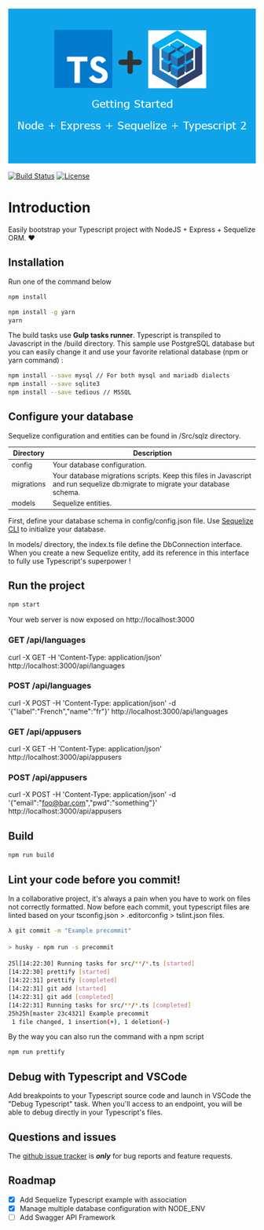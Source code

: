 [![Logo](./sequelize.png)](http://docs.sequelizejs.com)

[![Build Status](https://travis-ci.org/maximegris/typescript-express-sequelize.svg?branch=master)](https://travis-ci.org/maximegris/typescript-express-sequelize)
[![License](https://img.shields.io/badge/license-Apache2-blue.svg?style=flat)](https://github.com/maximegris/typescript-express-sequelize/blob/master/LICENSE.md)

# Introduction

Easily bootstrap your Typescript project with NodeJS + Express + Sequelize ORM. :heart:

## Installation

Run one of the command below

```bash
npm install
```

```bash
npm install -g yarn
yarn
```

The build tasks use **Gulp tasks runner**. Typescript is transpiled to Javascript in the /build directory.
This sample use PostgreSQL database but you can easily change it and use your favorite relational database (npm or yarn command) :
```bash
npm install --save mysql // For both mysql and mariadb dialects
npm install --save sqlite3
npm install --save tedious // MSSQL
```

## Configure your database

Sequelize configuration and entities can be found in /Src/sqlz directory.

| Directory | Description |
|---|---|
| config  | Your database configuration. |
| migrations  | Your database migrations scripts. Keep this files in Javascript and run sequelize db:migrate to migrate your database schema. |
| models | Sequelize entities. |

First, define your database schema in config/config.json file.
Use [Sequelize CLI](http://docs.sequelizejs.com/en/v3/docs/migrations/) to initialize your database.

In models/ directory, the index.ts file define the DbConnection interface. When you create a new Sequelize entity, add its reference in this interface to fully use Typescript's superpower !

## Run the project

```bash
npm start
```

Your web server is now exposed on http://localhost:3000

### GET   /api/languages
curl -X GET -H 'Content-Type: application/json' http://localhost:3000/api/languages

### POST   /api/languages
curl -X POST -H 'Content-Type: application/json' -d '{"label":"French","name":"fr"}' http://localhost:3000/api/languages

### GET  /api/appusers
curl -X GET -H 'Content-Type: application/json' http://localhost:3000/api/appusers

### POST  /api/appusers
curl -X POST -H 'Content-Type: application/json' -d '{"email":"foo@bar.com","pwd":"something"}' http://localhost:3000/api/appusers

## Build

```bash
npm run build
```

## Lint your code before you commit!

In a collaborative project, it's always a pain when you have to work on files not correctly formatted.
Now before each commit, yout typescript files are linted based on your tsconfig.json >  .editorconfig > tslint.json files.

```bash
λ git commit -m "Example precommit"

> husky - npm run -s precommit

25l[14:22:30] Running tasks for src/**/*.ts [started]
[14:22:30] prettify [started]
[14:22:31] prettify [completed]
[14:22:31] git add [started]
[14:22:31] git add [completed]
[14:22:31] Running tasks for src/**/*.ts [completed]
25h25h[master 23c4321] Example precommit
 1 file changed, 1 insertion(+), 1 deletion(-)
```

By the way you can also run the command with a npm script

```bash
npm run prettify
```

## Debug with Typescript and VSCode

Add breakpoints to your Typescript source code and launch in VSCode the "Debug Typescript" task.
When you'll access to an endpoint, you will be able to debug directly in your Typescript's files.

## Questions and issues

The [github issue tracker](https://github.com/maximegris/typescript-express-sequelize/issues) is **_only_** for bug reports and feature requests.

## Roadmap
- [x] Add Sequelize Typescript example with association
- [x] Manage multiple database configuration with NODE_ENV
- [ ] Add Swagger API Framework
